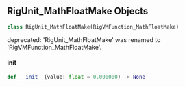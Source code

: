 ## RigUnit_MathFloatMake Objects

```python
class RigUnit_MathFloatMake(RigVMFunction_MathFloatMake)
```

deprecated: 'RigUnit_MathFloatMake' was renamed to 'RigVMFunction_MathFloatMake'.

<a id="unreal.RigUnit_MathFloatMake.__init__"></a>

#### __init__

```python
def __init__(value: float = 0.000000) -> None
```

<a id="unreal.RigVMFunction_MathFloatConstPi"></a>